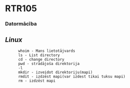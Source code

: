  #            RTR105
### Datormācība
##    _Linux_
       
          whoim - Mans lietotājvards
          ls - List directory
          cd - change directory
          pwd - strādājoša direktorija
          -l
          mkdir - izveidot direktoriju(mapi)
          rmdit - izdzēst mapi(var izdest tikai tuksu mapi)
          rm - izdzēst mapi
          
          
          
    
  
